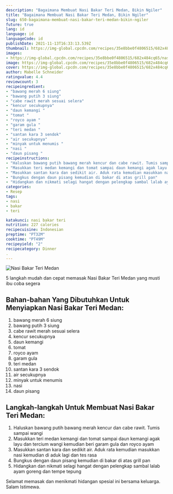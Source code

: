 ```yaml
---
description: "Bagaimana Membuat Nasi Bakar Teri Medan, Bikin Ngiler"
title: "Bagaimana Membuat Nasi Bakar Teri Medan, Bikin Ngiler"
slug: 650-bagaimana-membuat-nasi-bakar-teri-medan-bikin-ngiler
future: true
lang: id
language: id
languageCode: id
publishDate: 2021-11-13T16:33:13.539Z 
thumbnail: https://img-global.cpcdn.com/recipes/35e8bbe0f4806515/682x484cq65/nasi-bakar-teri-medan-foto-resep-utama.png
images:
- https://img-global.cpcdn.com/recipes/35e8bbe0f4806515/682x484cq65/nasi-bakar-teri-medan-foto-resep-utama.png
image: https://img-global.cpcdn.com/recipes/35e8bbe0f4806515/682x484cq65/nasi-bakar-teri-medan-foto-resep-utama.png
cover: https://img-global.cpcdn.com/recipes/35e8bbe0f4806515/682x484cq65/nasi-bakar-teri-medan-foto-resep-utama.png
author: Mabelle Schneider
ratingvalue: 4.4
reviewcount: 3
recipeingredient:
- "bawang merah 6 siung"
- "bawang putih 3 siung"
- "cabe rawit merah sesuai selera"
- "kencur secukupnya"
- "daun kemangi "
- "tomat "
- "royco ayam "
- "garam gula "
- "teri medan "
- "santan kara 3 sendok"
- "air secukupnya"
- "minyak untuk menumis "
- "nasi "
- "daun pisang "
recipeinstructions:
- "Haluskan bawang putih bawang merah kencur dan cabe rawit. Tumis sampai wangi"
- "Masukkan teri medan kemangi dan tomat sampai daun kemangi agak layu dan tercium wangi kemudian beri garam gula dan royco ayam"
- "Masukkan santan kara dan sedikit air. Aduk rata kemudian masukkan nasi kemudian di aduk lagi dan tes rasa"
- "Bungkus dengan daun pisang kemudian di bakar di atas grill pan"
- "Hidangkan dan nikmati selagi hangat dengan pelengkap sambal lalab ayam goreng dan tempe tepung"
categories:
- Resep
tags:
- nasi
- bakar
- teri

katakunci: nasi bakar teri 
nutrition: 227 calories
recipecuisine: Indonesian
preptime: "PT32M"
cooktime: "PT49M"
recipeyield: "2"
recipecategory: Dinner
. 
---
```



![Nasi Bakar Teri Medan](https://img-global.cpcdn.com/recipes/35e8bbe0f4806515/682x484cq65/nasi-bakar-teri-medan-foto-resep-utama.png)

5 langkah mudah dan cepat memasak  Nasi Bakar Teri Medan yang musti ibu coba segera

<!--inarticleads1-->

## Bahan-bahan Yang Dibutuhkan Untuk Menyiapkan Nasi Bakar Teri Medan:

1. bawang merah 6 siung
1. bawang putih 3 siung
1. cabe rawit merah sesuai selera
1. kencur secukupnya
1. daun kemangi 
1. tomat 
1. royco ayam 
1. garam gula 
1. teri medan 
1. santan kara 3 sendok
1. air secukupnya
1. minyak untuk menumis 
1. nasi 
1. daun pisang 



<!--inarticleads2-->

## Langkah-langkah Untuk Membuat Nasi Bakar Teri Medan:

1. Haluskan bawang putih bawang merah kencur dan cabe rawit. Tumis sampai wangi
1. Masukkan teri medan kemangi dan tomat sampai daun kemangi agak layu dan tercium wangi kemudian beri garam gula dan royco ayam
1. Masukkan santan kara dan sedikit air. Aduk rata kemudian masukkan nasi kemudian di aduk lagi dan tes rasa
1. Bungkus dengan daun pisang kemudian di bakar di atas grill pan
1. Hidangkan dan nikmati selagi hangat dengan pelengkap sambal lalab ayam goreng dan tempe tepung




Selamat memasak dan menikmati hidangan spesial ini bersama keluarga. Salam Istimewa.
